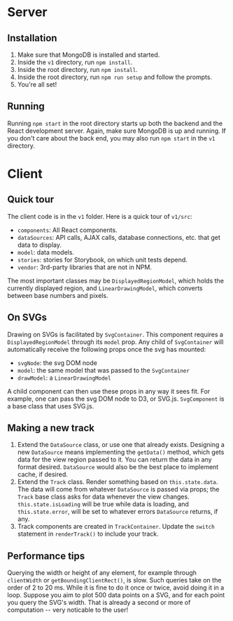 # Server
## Installation
1.  Make sure that MongoDB is installed and started.
2.  Inside the `v1` directory, run `npm install`.
3.  Inside the root directory, run `npm install`.
4.  Inside the root directory, run `npm run setup` and follow the prompts.
5.  You're all set!

## Running
Running `npm start` in the root directory starts up both the backend and the React development server.  Again, make sure
MongoDB is up and running.  If you don't care about the back end, you may also run `npm start` in the `v1` directory.

# Client
## Quick tour
The client code is in the `v1` folder.  Here is a quick tour of `v1/src`:

* `components`: All React components.
* `dataSources`: API calls, AJAX calls, database connections, etc. that get data to display.
* `model`: data models.
* `stories`: stories for Storybook, on which unit tests depend.
* `vendor`: 3rd-party libraries that are not in NPM.

The most important classes may be `DisplayedRegionModel`, which holds the currently displayed region, and
`LinearDrawingModel`, which converts between base numbers and pixels.

## On SVGs
Drawing on SVGs is facilitated by `SvgContainer`.  This component requires a `DisplayedRegionModel` through its `model`
prop.  Any child of `SvgContainer` will automatically receive the following props once the svg has mounted:
* `svgNode`: the svg DOM node
* `model`: the same model that was passed to the `SvgContainer`
* `drawModel`: a `LinearDrawingModel`

A child component can then use these props in any way it sees fit.  For example, one can pass the svg DOM node to D3, or
SVG.js.  `SvgComponent` is a base class that uses SVG.js.

## Making a new track
1.  Extend the `DataSource` class, or use one that already exists.  Designing a new `DataSource` means implementing the
`getData()` method, which gets data for the view region passed to it.  You can return the data in any format desired.
`DataSource` would also be the best place to implement cache, if desired.
2.  Extend the `Track` class.  Render something based on `this.state.data`.  The data will come from whatever
`DataSource` is passed via props; the `Track` base class asks for data whenever the view changes.
`this.state.isLoading` will be true while data is loading, and `this.state.error`, will be set to whatever errors
`DataSource` returns, if any.
3.  Track components are created in `TrackContainer`.  Update the `switch` statement in `renderTrack()` to include your
track.

## Performance tips
Querying the width or height of any element, for example through `clientWidth` or `getBoundingClientRect()`, is slow.
Such queries take on the order of 2 to 20 ms.  While it is fine to do it once or twice, avoid doing it in a loop.
Suppose you aim to plot 500 data points on a SVG, and for each point you query the SVG's width.  That is already a
second or more of computation -- very noticable to the user!
